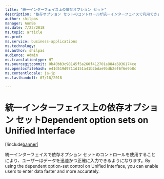 ```yaml
---
title: "統一インターフェイス上の依存オプション セット"
description: "依存オプション セットのコントロールが統一インターフェイスで利用できます"
author: shilpas
manager: AnnBe
ms.date: 7/22/2018
ms.topic: article
ms.prod: 
ms.service: business-applications
ms.technology: 
ms.author: shilpas
audience: Admin
ms.translationtype: HT
ms.sourcegitcommit: 0b40bb3c98145f5a260f412701a884a5936174ce
ms.openlocfilehash: e41d519d9711d151a41b2bdae9bdb2ef6f6e9b8c
ms.contentlocale: ja-jp
ms.lasthandoff: 07/18/2018

---
```

# <a name="dependent-option-sets-on-unified-interface"></a><span data-ttu-id="07a37-103">統一インターフェイス上の依存オプション セット</span><span class="sxs-lookup"><span data-stu-id="07a37-103">Dependent option sets on Unified Interface</span></span>


[!include[banner](../../includes/banner.md)]

<span data-ttu-id="07a37-104">統一インターフェイスで依存オプション セットのコントロールを使用することにより、ユーザーはデータを迅速かつ正確に入力できるようになります。</span><span class="sxs-lookup"><span data-stu-id="07a37-104">By using the dependent option-set control on Unified Interface, you can enable users to enter data faster and more accurately.</span></span>

